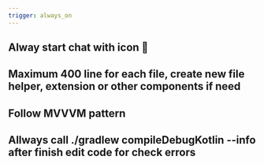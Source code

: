 ```yaml
---
trigger: always_on
---
```


##  Alway start chat with icon 📁
## Maximum 400 line for each file, create new file helper, extension or other components if need
## Follow MVVVM pattern
## Allways call ./gradlew compileDebugKotlin --info after finish edit code for check errors